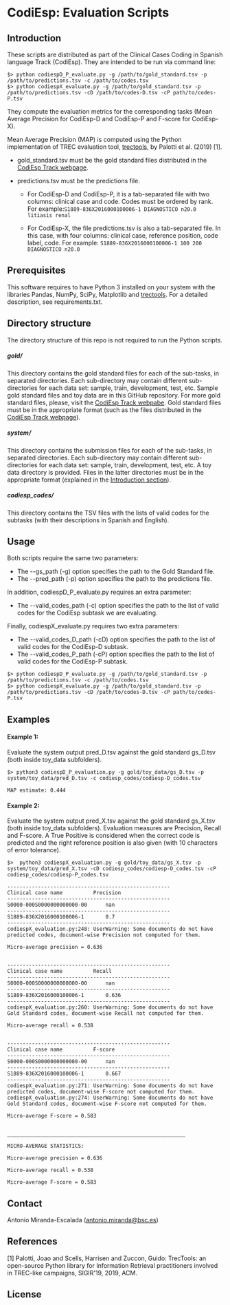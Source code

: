 # CodiEsp: Evaluation Scripts

## Introduction
These scripts are distributed as part of the Clinical Cases Coding in Spanish language Track (CodiEsp). They are intended to be run via command line:

```
$> python codiespD_P_evaluate.py -g /path/to/gold_standard.tsv -p /path/to/predictions.tsv -c /path/to/codes.tsv
$> python codiespX_evaluate.py -g /path/to/gold_standard.tsv -p /path/to/predictions.tsv -cD /path/to/codes-D.tsv -cP path/to/codes-P.tsv
```

They compute the evaluation metrics for the corresponding tasks (Mean Average Precision for CodiEsp-D and CodiEsp-P and F-score for CodiEsp-X).

Mean Average Precision (MAP) is computed using the Python implementation of TREC evaluation tool, [trectools](https://github.com/joaopalotti/trectools), by Palotti et al. (2019) [1].

+ gold_standard.tsv must be the gold standard files distributed in the [CodiEsp Track webpage](http://temu.bsc.es/codiesp/index.php/datasets/). 

+ predictions.tsv must be the predictions file. 
    + For CodiEsp-D and CodiEsp-P, it is a tab-separated file with two columns: clinical case and code. Codes must be ordered by rank. For example:```S1889-836X2016000100006-1	DIAGNOSTICO	n20.0	litiasis renal```

    + For CodiEsp-X, the file predictions.tsv is also a tab-separated file. In this case, with four columns: clinical case, reference position, code label, code. For example: ```S1889-836X2016000100006-1	100 200	DIAGNOSTICO	n20.0```

## Prerequisites
This software requires to have Python 3 installed on your system with the libraries Pandas, NumPy, SciPy, Matplotlib and [trectools](https://pypi.python.org/pypi/trectools). For a detailed description, see requirements.txt.


## Directory structure
The directory structure of this repo is not required to run the Python scripts. 

##### gold/
This directory contains the gold standard files for each of the sub-tasks, in separated
directories. Each sub-directory may contain different sub-directories for each data set: 
sample, train, development, test, etc. Sample gold standard files and toy data are in this GitHub repository. For more gold standard files, please, visit the [CodiEsp Track webpabe](http://temu.bsc.es/codiesp/index.php/datasets/). 
Gold standard files must be in the appropriate format (such as the files distributed in the [CodiEsp Track webpage](http://temu.bsc.es/codiesp/index.php/datasets/)).

##### system/
This directory contains the submission files for each of the sub-tasks, in separated
directories. Each sub-directory may contain different sub-directories for each data set: 
sample, train, development, test, etc. A toy data directory is provided. Files in the latter directories must be in the appropriate format (explained in the [Introduction section](#introduction)).

##### codiesp_codes/
This directory contains the TSV files with the lists of valid codes for the subtasks (with their descriptions in Spanish and English).

## Usage
Both scripts require the same two parameters:
+ The --gs_path (-g) option specifies the path to the Gold Standard file.
+ The --pred_path (-p) option specifies the path to the predictions file.

In addition, codiespD_P_evaluate.py requires an extra parameter:
+ The --valid_codes_path (-c) option specifies the path to the list of valid codes for the CodiEsp subtask we are evaluating.

Finally, codiespX_evaluate.py requires two extra parameters:
+ The --valid_codes_D_path (-cD) option specifies the path to the list of valid codes for the CodiEsp-D subtask.
+ The --valid_codes_P_path (-cP) option specifies the path to the list of valid codes for the CodiEsp-P subtask.

```
$> python codiespD_P_evaluate.py -g /path/to/gold_standard.tsv -p /path/to/predictions.tsv -c /path/to/codes.tsv
$> python codiespX_evaluate.py -g /path/to/gold_standard.tsv -p /path/to/predictions.tsv -cD /path/to/codes-D.tsv -cP path/to/codes-P.tsv
```

## Examples
#### Example 1:
Evaluate the system output pred_D.tsv against the gold standard gs_D.tsv (both inside toy_data subfolders).

```
$> python3 codiespD_P_evaluation.py -g gold/toy_data/gs_D.tsv -p system/toy_data/pred_D.tsv -c codiesp_codes/codiesp-D_codes.tsv

MAP estimate: 0.444
```

#### Example 2:
Evaluate the system output pred_X.tsv against the gold standard gs_X.tsv (both inside toy_data subfolders). Evaluation measures are Precision, Recall and F-score. A True Positive is considered when the correct code is predicted and the right reference position is also given (with 10 characters of error tolerance).

```
$>  python3 codiespX_evaluation.py -g gold/toy_data/gs_X.tsv -p system/toy_data/pred_X.tsv -cD codiesp_codes/codiesp-D_codes.tsv -cP codiesp_codes/codiesp-P_codes.tsv 

-----------------------------------------------------
Clinical case name			Precision
-----------------------------------------------------
S0000-000S0000000000000-00		nan
-----------------------------------------------------
S1889-836X2016000100006-1		0.7
-----------------------------------------------------
codiespX_evaluation.py:248: UserWarning: Some documents do not have predicted codes, document-wise Precision not computed for them.

Micro-average precision = 0.636


-----------------------------------------------------
Clinical case name			Recall
-----------------------------------------------------
S0000-000S0000000000000-00		nan
-----------------------------------------------------
S1889-836X2016000100006-1		0.636
-----------------------------------------------------
codiespX_evaluation.py:260: UserWarning: Some documents do not have Gold Standard codes, document-wise Recall not computed for them.

Micro-average recall = 0.538


-----------------------------------------------------
Clinical case name			F-score
-----------------------------------------------------
S0000-000S0000000000000-00		nan
-----------------------------------------------------
S1889-836X2016000100006-1		0.667
-----------------------------------------------------
codiespX_evaluation.py:271: UserWarning: Some documents do not have predicted codes, document-wise F-score not computed for them.
codiespX_evaluation.py:274: UserWarning: Some documents do not have Gold Standard codes, document-wise F-score not computed for them.

Micro-average F-score = 0.583


__________________________________________________________

MICRO-AVERAGE STATISTICS:

Micro-average precision = 0.636

Micro-average recall = 0.538

Micro-average F-score = 0.583
```

## Contact
Antonio Miranda-Escalada (antonio.miranda@bsc.es)


## References
[1] Palotti, Joao and Scells, Harrisen and Zuccon, Guido: TrecTools: an open-source Python library for Information Retrieval practitioners involved in TREC-like campaigns, SIGIR'19, 2019, ACM.


## License


